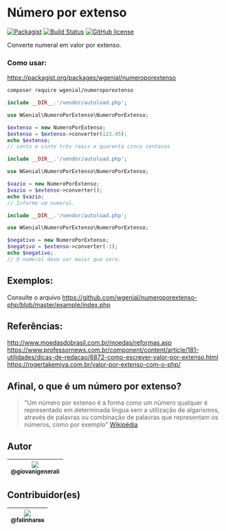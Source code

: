 # Número por extenso

[![Packagist](https://img.shields.io/packagist/v/wgenial/numeroporextenso.svg)](https://packagist.org/packages/wgenial/numeroporextenso)
[![Build Status](https://app.travis-ci.com/wgenial/numeroporextenso-php.svg?branch=master)](https://app.travis-ci.com/wgenial/numeroporextenso-php)
[![GitHub license](https://img.shields.io/github/license/wgenial/numeroporextenso-php.svg)](https://github.com/wgenial/numeroporextenso-php/blob/master/LICENSE)

Converte numeral em valor por extenso.

### Como usar:

https://packagist.org/packages/wgenial/numeroporextenso

```bash
composer require wgenial/numeroporextenso
```

```php
include __DIR__.'/vendor/autoload.php';

use WGenial\NumeroPorExtenso\NumeroPorExtenso;

$extenso = new NumeroPorExtenso;
$extenso = $extenso->converter(123.45);
echo $extenso;
// cento e vinte três reais e quarenta cinco centavos
```

```php
include __DIR__.'/vendor/autoload.php';

use WGenial\NumeroPorExtenso\NumeroPorExtenso;

$vazio = new NumeroPorExtenso;
$vazio = $extenso->converter();
echo $vazio;
// Informe um numeral.
```

```php
include __DIR__.'/vendor/autoload.php';

use WGenial\NumeroPorExtenso\NumeroPorExtenso;

$negativo = new NumeroPorExtenso;
$negativo = $extenso->converter(-1);
echo $negativo;
// O numeral deve ser maior que zero.
```

## Exemplos:

Consulte o arquivo https://github.com/wgenial/numeroporextenso-php/blob/master/example/index.php

## Referências:

http://www.moedasdobrasil.com.br/moedas/reformas.asp
https://www.professornews.com.br/component/content/article/181-utilidades/dicas-de-redacao/6872-como-escrever-valor-por-extenso.html
https://rogertakemiya.com.br/valor-por-extenso-com-o-php/

## Afinal, o que é um número por extenso?

> "Um número por extenso é a forma como um número qualquer é representado em determinada língua sem a utilização de algarismos, através de palavras ou combinação de palavras que representam os números, como por exemplo" [Wikipédia](https://pt.wikipedia.org/wiki/Número_por_extenso)

## Autor

| [<img src="https://avatars0.githubusercontent.com/u/41435?v=4&s=120"><br><sub>@giovanigenerali</sub>](https://github.com/giovanigenerali) |
| :---------------------------------------------------------------------------------------------------------------------------------------: |

## Contribuidor(es)

| [<img src="https://avatars2.githubusercontent.com/u/2475726?s=120&v=4"><br><sub>@falinhares</sub>](https://github.com/falinhares) |
| :-------------------------------------------------------------------------------------------------------------------------------: |
